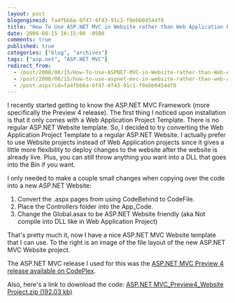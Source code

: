 ```yaml
---
layout: post
blogengineid: fa4fbb6a-6f47-4f43-91c1-f0ebb04544f8
title: "How To Use ASP.NET MVC in Website rather than Web Application Project"
date: 2008-08-15 16:15:00 -0500
comments: true
published: true
categories: ["blog", "archives"]
tags: ["asp.net", "ASP.NET MVC"]
redirect_from: 
  - /post/2008/08/15/How-To-Use-ASPNET-MVC-in-Website-rather-than-Web-Application-Project
  - /post/2008/08/15/how-to-use-aspnet-mvc-in-website-rather-than-web-application-project
  - /post.aspx?id=fa4fbb6a-6f47-4f43-91c1-f0ebb04544f8
---
```

<!-- more -->
<p>
<img src="/images/postsASPNETMVC_Preview4_WebsiteFileStructure.png" alt="" align="right" />
I recently started getting to know the ASP.NET MVC Framework (more specifically the Preview 4 release). The first thing I noticed upon installation is that it only comes with a Web Application Project Template. There is no regular ASP.NET Website template. So, I decided to try converting the Web Application Project Template to a regular ASP.NET Website. I actually prefer to use Website projects instead of Web Application projects since it gives a little more flexibility to deploy changes to the website after the website is already live. Plus, you can still throw anything you want into a DLL that goes into the Bin if you want.
</p>
<p>
I only needed to make a couple small changes when copying over the code into a new ASP.NET Website:
</p>
<ol>
	<li>Convert the .aspx pages from using CodeBehind to CodeFile.</li>
	<li>Place the Controllers folder into the App_Code.</li>
	<li>Change the Global.asax to be ASP.NET Website friendly (aka Not compile into DLL like in Web Application Project) </li>
</ol>
<p>
That&#39;s pretty much it, now I have a nice ASP.NET MVC Website template that I can use. To the right is an image of the file layout of the new ASP.NET MVC Website project.
</p>
<p>
The ASP.NET MVC release I used for this was the <a href="http://www.codeplex.com/aspnet/Release/ProjectReleases.aspx?ReleaseId=15389#ReleaseFiles">ASP.NET MVC Preview 4 release available on CodePlex</a>. 
</p>
<p>
Also, here&#39;s a link to download the code: <a rel="enclosure" href="/file.axd?file=ASPNETMVC_Preview4_Website.zip">ASP.NET MVC_Preview4_Website Project.zip (192.03 kb) <br />
</a>
</p>
